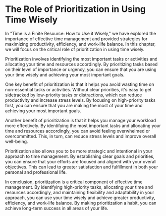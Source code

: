 The Role of Prioritization in Using Time Wisely
=========================================================================================================

In "Time is a Finite Resource: How to Use it Wisely," we have explored the importance of effective time management and provided strategies for maximizing productivity, efficiency, and work-life balance. In this chapter, we will focus on the critical role of prioritization in using time wisely.

Prioritization involves identifying the most important tasks or activities and allocating your time and resources accordingly. By prioritizing tasks based on their level of importance or urgency, you can ensure that you are using your time wisely and achieving your most important goals.

One key benefit of prioritization is that it helps you avoid wasting time on non-essential tasks or activities. Without clear priorities, it's easy to get sidetracked by low-priority tasks or distractions, which can reduce productivity and increase stress levels. By focusing on high-priority tasks first, you can ensure that you are making the most of your time and achieving your most important goals.

Another benefit of prioritization is that it helps you manage your workload more effectively. By identifying the most important tasks and allocating your time and resources accordingly, you can avoid feeling overwhelmed or overcommitted. This, in turn, can reduce stress levels and improve overall well-being.

Prioritization also allows you to be more strategic and intentional in your approach to time management. By establishing clear goals and priorities, you can ensure that your efforts are focused and aligned with your overall objectives. This can lead to greater satisfaction and fulfillment in both your personal and professional life.

In conclusion, prioritization is a critical component of effective time management. By identifying high-priority tasks, allocating your time and resources accordingly, and maintaining flexibility and adaptability in your approach, you can use your time wisely and achieve greater productivity, efficiency, and work-life balance. By making prioritization a habit, you can achieve long-term success in all areas of your life.
